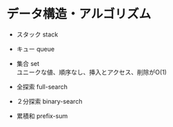# データ構造・アルゴリズム
- スタック stack
- キュー queue
- 集合 set  
    ユニークな値、順序なし、挿入とアクセス、削除がO(1)
    
- 全探索 full-search
- ２分探索 binary-search
- 累積和 prefix-sum